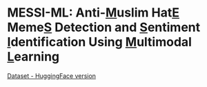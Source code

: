 # MESSI-ML: Anti-<ins>M</ins>uslim Hat<ins>E</ins> Meme<ins>S</ins> Detection and <ins>S</ins>entiment <ins>I</ins>dentification Using <ins>M</ins>ultimodal <ins>L</ins>earning


[Dataset - HuggingFace version](https://huggingface.co/datasets/smji/muslim-hateful-memes)
